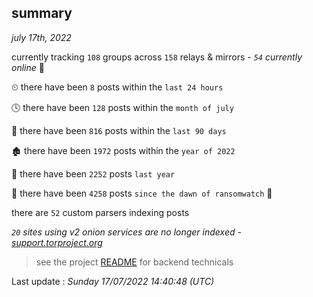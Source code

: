 
## summary
_july 17th, 2022_

currently tracking `108` groups across `158` relays & mirrors - _`54` currently online_ 📡

⏲ there have been `8` posts within the `last 24 hours`

🕓 there have been `128` posts within the `month of july`

📅 there have been `816` posts within the `last 90 days`

🏚 there have been `1972` posts within the `year of 2022`

🚀 there have been `2252` posts `last year`

🦕 there have been `4258` posts `since the dawn of ransomwatch` 🐣

there are `52` custom parsers indexing posts

_`20` sites using v2 onion services are no longer indexed - [support.torproject.org](https://support.torproject.org/onionservices/v2-deprecation/)_

> see the project [README](https://github.com/jmousqueton/ransomwatch#readme) for backend technicals



Last update : _Sunday 17/07/2022 14:40:48 (UTC)_

